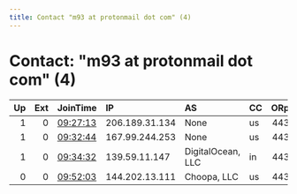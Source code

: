 ```yaml
---
title: Contact "m93 at protonmail dot com" (4)
---
```


# Contact: "m93 at protonmail dot com" (4)

|   Up |   Ext | JoinTime                                                                                            | IP             | AS                | CC   |   ORp |   Dirp | OS    | Version   | Nickname   |   eFamMembers |
|-----:|------:|:----------------------------------------------------------------------------------------------------|:---------------|:------------------|:-----|------:|-------:|:------|:----------|:-----------|--------------:|
|    1 |     0 | [09:27:13](https://metrics.torproject.org/rs.html#details/F22B4B65F9CA5B89410262E24D58B4C4B779A0EA) | 206.189.31.134 | None              | us   |   443 |      0 | Linux | 0.2.9.14  | rapidxa    |             4 |
|    1 |     0 | [09:32:44](https://metrics.torproject.org/rs.html#details/6630E4504520014BEB35DED8FDBA6709DF9FF9C6) | 167.99.244.253 | None              | us   |   443 |      0 | Linux | 0.2.9.14  | rapidxm    |             4 |
|    1 |     0 | [09:34:32](https://metrics.torproject.org/rs.html#details/3F1A52EC87997FD6C445171B2E1C886E9CB3291B) | 139.59.11.147  | DigitalOcean, LLC | in   |   443 |      0 | Linux | 0.2.9.14  | rapidxb    |             4 |
|    0 |     0 | [09:52:03](https://metrics.torproject.org/rs.html#details/A13943F3DDB54FE5BF395B653A85E7B1BC78CAC9) | 144.202.13.111 | Choopa, LLC       | us   |   443 |      0 | Linux | 0.3.0.13  | rapidxq    |             1 |
